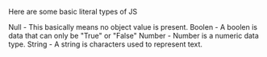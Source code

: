 Here are some basic literal types of JS

Null - This basically means no object value is present.
Boolen - A boolen is data that can only be "True" or "False"
Number - Number is a numeric data type.
String - A string is characters used to represent text.
